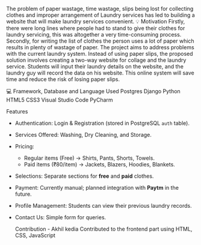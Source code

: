 The problem of paper wastage, time wastage, slips being lost for collecting clothes and improper arrangement of Laundry services has led to building a website that will make laundry services convenient. 💡 Motivation Firstly, there were long lines where people had to stand to give their clothes for laundry servicing, this was altogether a very time-consuming process. Secondly, for writing the list of clothes the person uses a lot of paper which results in plenty of wastage of paper. The project aims to address problems with the current laundry system. Instead of using paper slips, the proposed solution involves creating a two-way website for collage and the laundry service. Students will input their laundry details on the website, and the laundry guy will record the data on his website. This online system will save time and reduce the risk of losing paper slips.

💻 Framework, Database and Language Used Postgres Django Python HTML5 CSS3 Visual Studio Code PyCharm

Features
- Authentication: Login & Registration (stored in PostgreSQL `auth` table).  
- Services Offered: Washing, Dry Cleaning, and Storage.  
- Pricing:  
  - Regular items (Free) → Shirts, Pants, Shorts, Towels.  
  - Paid items (₹80/item) → Jackets, Blazers, Hoodies, Blankets.  
- Selections: Separate sections for **free** and **paid** clothes.  
- Payment: Currently manual; planned integration with **Paytm** in the future.  
- Profile Management: Students can view their previous laundry records.  
- Contact Us: Simple form for queries.

  Contribution - Akhil kedia Contributed to the frontend part using HTML, CSS, JavaScript
